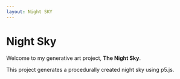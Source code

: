 ```yaml
---
layout: Night SKY
---
```


# Night Sky

Welcome to my generative art project, **The Night Sky**.

This project generates a procedurally created night sky using p5.js.

<div id="sketch-holder"></div>

<script src="https://cdnjs.cloudflare.com/ajax/libs/p5.js/1.6.0/p5.js"></script>
<script src="sketch.js"></script>

